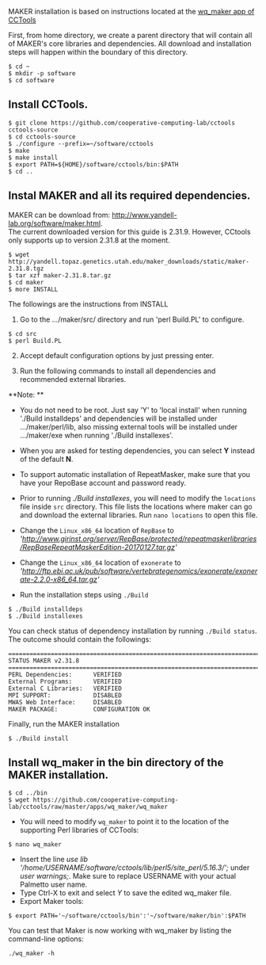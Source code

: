 MAKER installation is based on instructions located at the [wq_maker app of CCTools](https://github.com/cooperative-computing-lab/cctools/tree/master/apps/wq_maker)

First, from home directory, we create a parent directory that will contain all of MAKER's core libraries and dependencies. All download and installation steps will happen within the boundary of this directory. 

```
$ cd ~
$ mkdir -p software
$ cd software
```

## Install CCTools.

```
$ git clone https://github.com/cooperative-computing-lab/cctools cctools-source
$ cd cctools-source
$ ./configure --prefix=~/software/cctools
$ make
$ make install
$ export PATH=${HOME}/software/cctools/bin:$PATH
$ cd ..
```

## Instal MAKER and all its required dependencies. 

MAKER can be download from: http://www.yandell-lab.org/software/maker.html.  
The current downloaded version for this guide is 2.31.9. However, CCtools only supports
up to version 2.31.8 at the moment.  

```
$ wget http://yandell.topaz.genetics.utah.edu/maker_downloads/static/maker-2.31.8.tgz
$ tar xzf maker-2.31.8.tar.gz
$ cd maker
$ more INSTALL
```
The followings are the instructions from INSTALL

1.  Go to the .../maker/src/ directory and run 'perl Build.PL' to configure.   

```
$ cd src
$ perl Build.PL
```

2.  Accept default configuration options by just pressing enter. 
 
3.  Run the following commands to install all dependencies and recommended external libraries.

**Note: ** 

- You do not need to be root.  Just say 'Y' to 'local install' when 
running './Build installdeps' and dependencies will be installed under 
.../maker/perl/lib, also missing external tools will be installed under 
.../maker/exe when running './Build installexes'.  

- When you are asked for testing dependencies, you can select **Y** instead of the default **N**. 

- To support automatic installation of RepeatMasker, make sure that you have your RepoBase account and password
ready. 

- Prior to running *./Build installexes*, you will need to modify the `locations` file inside `src` directory. 
This file lists the locations where maker can go and download the external libraries. Run `nano locations` to open
this file. 

- Change the `Linux_x86_64` location of `RepBase` to *'http://www.girinst.org/server/RepBase/protected/repeatmaskerlibraries/RepBaseRepeatMaskerEdition-20170127.tar.gz'* 

- Change the `Linux_x86_64` location of `exonerate` to *'http://ftp.ebi.ac.uk/pub/software/vertebrategenomics/exonerate/exonerate-2.2.0-x86_64.tar.gz'*

- Run the installation steps using `./Build`

```
$ ./Build installdeps
$ ./Build installexes
```

You can check status of dependency installation by running `./Build status`. The outcome should contain 
the followings:

```
==============================================================================
STATUS MAKER v2.31.8
==============================================================================                                                          
PERL Dependencies:      VERIFIED       
External Programs:      VERIFIED 
External C Libraries:   VERIFIED
MPI SUPPORT:            DISABLED 
MWAS Web Interface:     DISABLED 
MAKER PACKAGE:          CONFIGURATION OK
```
Finally, run the MAKER installation

```
$ ./Build install          
```

## Install wq_maker in the bin directory of the MAKER installation.

```
$ cd ../bin
$ wget https://github.com/cooperative-computing-lab/cctools/raw/master/apps/wq_maker/wq_maker
```

- You will need to modify `wq_maker` to point it to the location of the supporting Perl
libraries of CCTools:

```
$ nano wq_maker
```

- Insert the line *use lib '/home/USERNAME/software/cctools/lib/perl5/site_perl/5.16.3/';* under *user warnings;*. Make sure to replace USERNAME with your actual Palmetto user name. 
- Type Ctrl-X to exit and select *Y* to save the edited wq_maker file. 
- Export Maker tools:

```
$ export PATH='~/software/cctools/bin':'~/software/maker/bin':$PATH
```

You can test that Maker is now working with wq_maker by listing the command-line options:

```
./wq_maker -h
```
